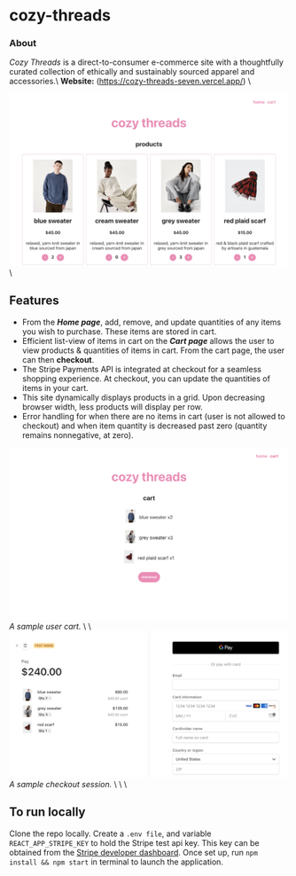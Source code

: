 # cozy-threads

### About 
*Cozy Threads* is a direct-to-consumer e-commerce site with a thoughtfully curated collection of ethically and sustainably sourced apparel and accessories.\ 
**Website:** (https://cozy-threads-seven.vercel.app/) \ 

![homepage](public/assets/site-home.png) \

## Features
- From the ***Home page***, add, remove, and update quantities of any items you wish to purchase. These items are stored in cart.
- Efficient list-view of items in cart on the ***Cart page*** allows the user to view products & quantities of items in cart. From the cart page, the user can then **checkout**.
- The Stripe Payments API is integrated at checkout for a seamless shopping experience. At checkout, you can update the quantities of items in your cart.
- This site dynamically displays products in a grid. Upon decreasing browser width, less products will display per row.
- Error handling for when there are no items in cart (user is not allowed to checkout) and when item quantity is decreased past zero (quantity remains nonnegative, at zero).

![cart](public/assets/site-cart.png) \
*A sample user cart.* \ \ \
![checkout](public/assets/site-checkout.png)
*A sample checkout session.* \ \ \

## To run locally
Clone the repo locally. Create a `.env file`, and variable `REACT_APP_STRIPE_KEY` to hold the Stripe test api key. This key can be obtained from the [Stripe developer dashboard](https://dashboard.stripe.com/test/apikeys). Once set up, run `npm install && npm start` in terminal to launch the application.